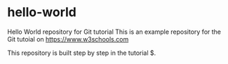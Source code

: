 # hello-world
Hello World repository for Git tutorial
This is an example repository for the Git tutoial on https://www.w3schools.com

This repository is built step by step in the tutorial $.
